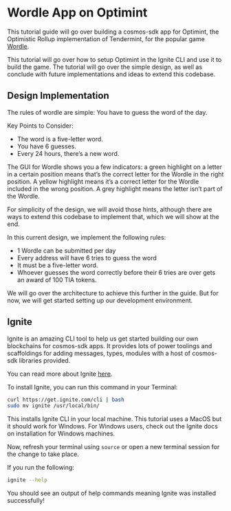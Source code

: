 # Wordle App on Optimint
<!-- markdownlint-disable MD013 -->

This tutorial guide will go over building a cosmos-sdk app
for Optimint, the Optimistic Rollup implementation of
Tendermint, for the popular game [Wordle](https://www.nytimes.com/games/wordle/index.html).

This tutorial will go over how to setup Optimint
in the Ignite CLI and use it to build the game.
The tutorial will go over the simple design,
as well as conclude with future implementations and ideas
to extend this codebase.

## Design Implementation

The rules of wordle are simple: You have to guess the word of the day.

Key Points to Consider:

* The word is a five-letter word.
* You have 6 guesses.
* Every 24 hours, there’s a new word.

The GUI for Wordle shows you a few indicators: a
green highlight on a letter in a certain position
means that’s the correct letter for the Wordle
in the right position. A yellow highlight means
it’s a correct letter for the Wordle included in
the wrong position. A grey highlight means the letter
isn’t part of the Wordle.

For simplicity of the design, we will avoid those
hints, although there are ways to extend this codebase
to implement that, which we will show at the end.

In this current design, we implement the following rules:

* 1 Wordle can be submitted per day
* Every address will have 6 tries to guess the word
* It must be a five-letter word.  
* Whoever guesses the word correctly before their
  6 tries are over gets an award of 100 TIA tokens.

We will go over the architecture to achieve this further
in the guide. But for now, we will get started setting up
our development environment.

## Ignite

Ignite is an amazing CLI tool to help us get started building
our own blockchains for cosmos-sdk apps. It provides lots of
power toolings and scaffoldings for adding messages, types,
modules with a host of cosmos-sdk libraries provided.

You can read more about Ignite [here](https://docs.ignite.com/).

To install Ignite, you can run this command in your Terminal:

```sh
curl https://get.ignite.com/cli | bash
sudo mv ignite /usr/local/bin/
```

This installs Ignite CLI in your local machine.
This tutorial uses a MacOS but it should work for Windows.
For Windows users, check out the Ignite docs on installation
for Windows machines.

Now, refresh your terminal using `source` or open a new terminal
session for the change to take place.

If you run the following:

```sh
ignite --help
```

You should see an output of help commands meaning Ignite
was installed successfully!
